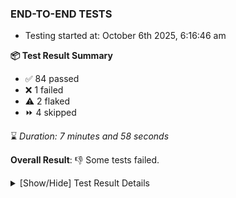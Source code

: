 ### END-TO-END TESTS

- Testing started at: October 6th 2025, 6:16:46 am

**📦 Test Result Summary**

- ✅ 84 passed
- ❌ 1 failed
- ⚠️ 2 flaked
- ⏩ 4 skipped

⌛ _Duration: 7 minutes and 58 seconds_

**Overall Result**: 👎 Some tests failed.



<details>
    <summary>[Show/Hide] Test Result Details</summary>
    <div markdown="1">

| Test | Browser | Test Case | Tags | Result |
| :---: | :---: | :--- | :---: | :---: |
| 1 | chromium-meshery-provider | Add a cluster connection by uploading kubeconfig file |  | ❌ |
| 2 | chromium-meshery-provider | Transition to disconnected state and then back to connected state |  | ➖ |
| 3 | chromium-meshery-provider | Transition to ignored state and then back to connected state |  | ➖ |
| 4 | chromium-meshery-provider | Transition to not found state and then back to connected state |  | ➖ |
| 5 | chromium-meshery-provider | Delete Kubernetes cluster connections |  | ➖ |
| 6 | chromium-local-provider | imports design via File |  | ⚠️ |
| 7 | chromium-local-provider | Transition to ignored state and then back to connected state |  | ⚠️ |

</div>
</details>


<!-- To see the full report, please visit our CI/CD pipeline with reporter. -->